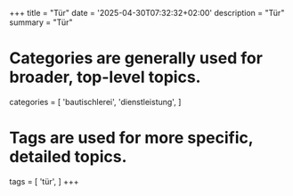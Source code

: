 +++
title = "Tür"
date = '2025-04-30T07:32:32+02:00'
description = "Tür"
summary = "Tür"
# Categories are generally used for broader, top-level topics.
categories = [
 'bautischlerei',
 'dienstleistung',
]
# Tags are used for more specific, detailed topics.
tags = [
 'tür',
]
+++
